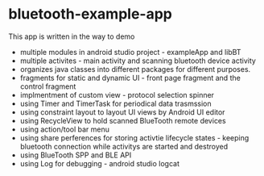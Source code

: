 # bluetooth-example-app

This app is written in the way to demo 

* multiple modules in android studio project - exampleApp and libBT
* multiple activites - main activity and scanning bluetooth device activity
* organizes java classes into different packages for different purposes.
* fragments for static and dynamic UI - front page fragment and the control fragment
* implmentment of custom view - protocol selection spinner
* using Timer and TimerTask for periodical data trasmssion
* using constraint layout to layout UI views by Android UI editor
* using RecycleView to hold scanned BlueTooth remote devices
* using action/tool bar menu 
* using share perferences for storing activtie lifecycle states - keeping bluetooth connection while activitys are started and destroyed
* using BlueTooth SPP and BLE API
* using Log for debugging - android studio logcat
